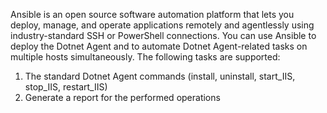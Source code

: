 Ansible is an open source software automation platform that lets you deploy, manage, and operate applications remotely and agentlessly using industry-standard SSH or PowerShell connections. You can use Ansible to deploy the Dotnet Agent and to automate Dotnet Agent-related tasks on multiple hosts simultaneously. The following tasks are supported:
1. The standard Dotnet Agent commands (install, uninstall, start_IIS, stop_IIS, restart_IIS)
2. Generate a report for the performed operations
